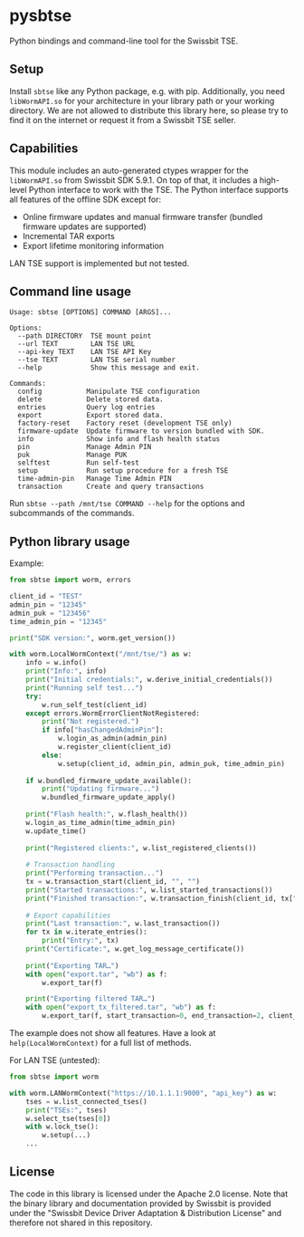 # pysbtse

Python bindings and command-line tool for the Swissbit TSE. 

## Setup

Install ``sbtse`` like any Python package, e.g. with pip. Additionally, you need ``libWormAPI.so`` for your architecture
in your library path or your working directory. We are not allowed to distribute this library here, so please try to
find it on the internet or request it from a Swissbit TSE seller.

## Capabilities

This module includes an auto-generated ctypes wrapper for the `libWormAPI.so` from Swissbit SDK 5.9.1.
On top of that, it includes a high-level Python interface to work with the TSE.
The Python interface supports all features of the offline SDK except for:

- Online firmware updates and manual firmware transfer (bundled firmware updates are supported)
- Incremental TAR exports
- Export lifetime monitoring information

LAN TSE support is implemented but not tested.


## Command line usage
```
Usage: sbtse [OPTIONS] COMMAND [ARGS]...

Options:
  --path DIRECTORY  TSE mount point
  --url TEXT        LAN TSE URL
  --api-key TEXT    LAN TSE API Key
  --tse TEXT        LAN TSE serial number
  --help            Show this message and exit.

Commands:
  config           Manipulate TSE configuration
  delete           Delete stored data.
  entries          Query log entries
  export           Export stored data.
  factory-reset    Factory reset (development TSE only)
  firmware-update  Update firmware to version bundled with SDK.
  info             Show info and flash health status
  pin              Manage Admin PIN
  puk              Manage PUK
  selftest         Run self-test
  setup            Run setup procedure for a fresh TSE
  time-admin-pin   Manage Time Admin PIN
  transaction      Create and query transactions
```

Run ``sbtse --path /mnt/tse COMMAND --help`` for the options and subcommands of the commands.

## Python library usage

Example:

```python
from sbtse import worm, errors

client_id = "TEST"
admin_pin = "12345"
admin_puk = "123456"
time_admin_pin = "12345"

print("SDK version:", worm.get_version())

with worm.LocalWormContext("/mnt/tse/") as w:
    info = w.info()
    print("Info:", info)
    print("Initial credentials:", w.derive_initial_credentials())
    print("Running self test...")
    try:
        w.run_self_test(client_id)
    except errors.WormErrorClientNotRegistered:
        print("Not registered.")
        if info["hasChangedAdminPin"]:
            w.login_as_admin(admin_pin)
            w.register_client(client_id)
        else:
            w.setup(client_id, admin_pin, admin_puk, time_admin_pin)
        
    if w.bundled_firmware_update_available():
        print("Updating firmware...")
        w.bundled_firmware_update_apply()
    
    print("Flash health:", w.flash_health())
    w.login_as_time_admin(time_admin_pin)
    w.update_time()
    
    print("Registered clients:", w.list_registered_clients())
    
    # Transaction handling
    print("Performing transaction...")
    tx = w.transaction_start(client_id, "", "")
    print("Started transactions:", w.list_started_transactions())
    print("Finished transaction:", w.transaction_finish(client_id, tx["transactionNumber"], "Foobar", "Kassenbeleg"))
    
    # Export capabilities
    print("Last transaction:", w.last_transaction())
    for tx in w.iterate_entries():
        print("Entry:", tx)
    print("Certificate:", w.get_log_message_certificate())
    
    print("Exporting TAR…")
    with open("export.tar", "wb") as f:
        w.export_tar(f)

    print("Exporting filtered TAR…")
    with open("export_tx_filtered.tar", "wb") as f:
        w.export_tar(f, start_transaction=0, end_transaction=2, client_id=client_id)
```

The example does not show all features. Have a look at ``help(LocalWormContext)`` for a full list of methods.

For LAN TSE (untested):

```python
from sbtse import worm

with worm.LANWormContext("https://10.1.1.1:9000", "api_key") as w:
    tses = w.list_connected_tses()
    print("TSEs:", tses)
    w.select_tse(tses[0])
    with w.lock_tse():
        w.setup(...)
    ...
```


## License

The code in this library is licensed under the Apache 2.0 license.
Note that the binary library and documentation provided by Swissbit is provided under the "Swissbit Device Driver Adaptation & Distribution License" and therefore not shared in this repository.